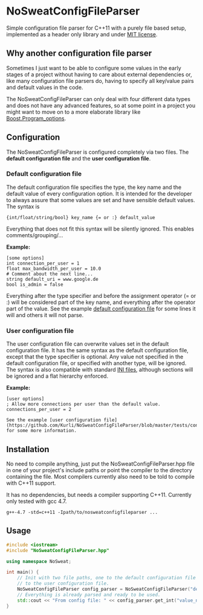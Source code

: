 NoSweatConfigFileParser
=======================

Simple configuration file parser for C++11 with a purely file based setup, implemented as a header only library and under [MIT license](http://www.opensource.org/licenses/MIT).

## Why another configuration file parser
Sometimes I just want to be able to configure some values in the early stages of a project without having to care about external dependencies or, like many configuration file parsers do, having to specify all key/value pairs and default values in the code.

The NoSweatConfigFileParser can only deal with four different data types and does not have any advanced features, so at some point in a project you might want to move on to a more elaborate library like [Boost.Program_options](http://www.boost.org/doc/libs/1_49_0/doc/html/program_options.html).

## Configuration
The NoSweatConfigFileParser is configured completely via two files. The **default configuration file** and the **user configuration file**.

### Default configuration file
The default configuration file specifies the type, the key name and the default value of every configuration option. It is intended for the developer to always assure that some values are set and have sensible default values. The syntax is

```
{int/float/string/bool} key_name {= or :} default_value
```

Everything that does not fit this syntax will be silently ignored. This enables comments/grouping/...

**Example:**

```
[some options]
int connection_per_user = 1
float max_bandwidth_per_user = 10.0
# Comment about the next line...
string default_uri = www.google.de
bool is_admin = false
```

Everything after the type specifier and before the assignment operator (= or :) will be considered part of the key name, and everything after the operator part of the value. See the example [default configuration file](https://github.com/Kurli/NoSweatConfigFileParser/blob/master/tests/default_config.cfg) for some lines it will and others it will not parse.

### User configuration file
The user configuration file can overwrite values set in the default configuration file. It has the same syntax as the default configuration file, except that the type specifier is optional. Any value not specified in the default configuration file, or specified with another type, will be ignored. The syntax is also compatible with standard [INI files](http://en.wikipedia.org/wiki/INI_file), although sections will be ignored and a flat hierarchy enforced.

**Example:**

```
[user options]
; Allow more connections per user than the default value.
connections_per_user = 2

See the example [user configuration file](https://github.com/Kurli/NoSweatConfigFileParser/blob/master/tests/config.cfg) for some more information.
```

## Installation
No need to compile anything, just put the NoSweatConfigFileParser.hpp file in one of your project's include paths or point the compiler to the directory containing the file. Most compilers currently also need to be told to compile with C++11 support.

It has no dependencies, but needs a compiler supporting C++11. Currently only tested with gcc 4.7.

```
g++-4.7 -std=c++11 -Ipath/to/nosweatconfigfileparser ...
```

## Usage

```c++
#include <iostream>
#include "NoSweatConfigFileParser.hpp"

using namespace NoSweat;

int main() {
    // Init with two file paths, one to the default configuration file and one
    // to the user configuration file.
    NoSweatConfigFileParser config_parser = NoSweatConfigFileParser("default_config.cfg", "config.cfg");
    // Everything is already parsed and ready to be used.
    std::cout << "From config file: " << config_parser.get_int("value_name") << std::endl;
}
```
